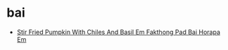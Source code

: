 # bai

 * [Stir Fried Pumpkin With Chiles And Basil Em Fakthong Pad Bai Horapa Em](../index/s/stir-fried-pumpkin-with-chiles-and-basil-em-fakthong-pad-bai-horapa-em-355269.json)
